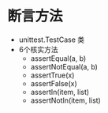
# 断言方法

* unittest.TestCase 类
* 6个核实方法
  * assertEqual(a, b)
  * assertNotEqual(a, b)
  * assertTrue(x)
  * assertFalse(x)
  * assertIn(item, list)
  * assertNotIn(item, list)
